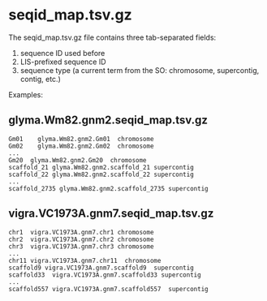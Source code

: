 # seqid_map.tsv.gz #

The seqid_map.tsv.gz file contains three tab-separated fields:

1. sequence ID used before
2. LIS-prefixed sequence ID
3. sequence type (a current term from the SO: chromosome, supercontig, contig, etc.)

Examples:
## glyma.Wm82.gnm2.seqid_map.tsv.gz ##
```
Gm01	glyma.Wm82.gnm2.Gm01  chromosome
Gm02	glyma.Wm82.gnm2.Gm02  chromosome
...
Gm20  glyma.Wm82.gnm2.Gm20  chromosome
scaffold_21 glyma.Wm82.gnm2.scaffold_21 supercontig
scaffold_22 glyma.Wm82.gnm2.scaffold_22 supercontig
...
scaffold_2735 glyma.Wm82.gnm2.scaffold_2735 supercontig
```

## vigra.VC1973A.gnm7.seqid_map.tsv.gz ##
```
chr1  vigra.VC1973A.gnm7.chr1 chromosome
chr2  vigra.VC1973A.gnm7.chr2 chromosome
chr3  vigra.VC1973A.gnm7.chr3 chromosome
...
chr11 vigra.VC1973A.gnm7.chr11  chromosome
scaffold9 vigra.VC1973A.gnm7.scaffold9  supercontig
scaffold33  vigra.VC1973A.gnm7.scaffold33 supercontig
...
scaffold557 vigra.VC1973A.gnm7.scaffold557  supercontig
```
